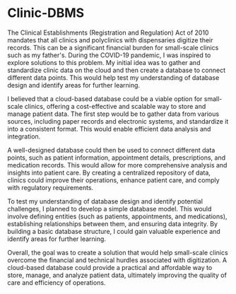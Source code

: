 # Clinic-DBMS
The Clinical Establishments (Registration and Regulation) Act of 2010 mandates that all clinics and polyclinics with dispensaries digitize their records. This can be a significant financial burden for small-scale clinics such as my father's. During the COVID-19 pandemic, I was inspired to explore solutions to this problem. My initial idea was to gather and standardize clinic data on the cloud and then create a database to connect different data points. This would help test my understanding of database design and identify areas for further learning.

I believed that a cloud-based database could be a viable option for small-scale clinics, offering a cost-effective and scalable way to store and manage patient data. The first step would be to gather data from various sources, including paper records and electronic systems, and standardize it into a consistent format. This would enable efficient data analysis and integration.

A well-designed database could then be used to connect different data points, such as patient information, appointment details, prescriptions, and medication records. This would allow for more comprehensive analysis and insights into patient care. By creating a centralized repository of data, clinics could improve their operations, enhance patient care, and comply with regulatory requirements.

To test my understanding of database design and identify potential challenges, I planned to develop a simple database model. This would involve defining entities (such as patients, appointments, and medications), establishing relationships between them, and ensuring data integrity. By building a basic database structure, I could gain valuable experience and identify areas for further learning.

Overall, the goal was to create a solution that would help small-scale clinics overcome the financial and technical hurdles associated with digitization. A cloud-based database could provide a practical and affordable way to store, manage, and analyze patient data, ultimately improving the quality of care and efficiency of operations.
